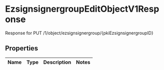 

# EzsignsignergroupEditObjectV1Response

Response for PUT /1/object/ezsignsignergroup/{pkiEzsignsignergroupID}

## Properties

| Name | Type | Description | Notes |
|------------ | ------------- | ------------- | -------------|



